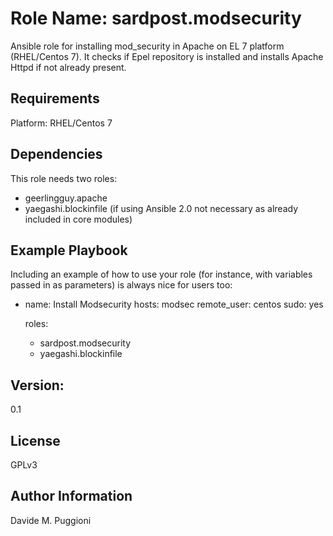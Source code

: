 Role Name: sardpost.modsecurity
=========

Ansible role for installing mod_security in Apache on EL 7 platform (RHEL/Centos 7).
It checks if Epel repository is installed and installs Apache Httpd if not already present.

Requirements
------------

Platform: RHEL/Centos 7


Dependencies
------------

This role needs two roles:
  - geerlingguy.apache
  - yaegashi.blockinfile (if using Ansible 2.0 not necessary as already included in core modules)

Example Playbook
----------------

Including an example of how to use your role (for instance, with variables passed in as parameters) is always nice for users too:

  - name: Install Modsecurity
    hosts: modsec
    remote_user: centos
    sudo: yes

    roles:
      - sardpost.modsecurity
      - yaegashi.blockinfile

Version:
--------

0.1

License
-------

GPLv3

Author Information
------------------

Davide M. Puggioni
